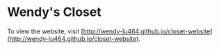 # Wendy's Closet
To view the website, visit [http://wendy-lu464.github.io/closet-website](http://wendy-lu464.github.io/closet-website).
